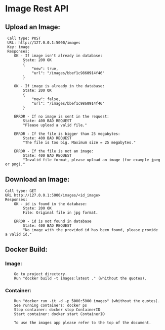 # Image Rest API


## Upload an Image:
	 Call type: POST
	 URL: http://127.0.0.1:5000/images
	 Key: image
	 Responses:
		OK - If image isn't already in database:
			State: 200 OK
			{
			    "new": true,
				"url": "/images/bbef1c9860914f46"
			}

		OK - If image is already in the database:
		    State: 200 OK
			{
				"new": false,
				"url": "/images/bbef1c9860914f46"
			}

		ERROR - If no image is sent in the request:
			State: 400 BAD REQUEST
			"Please upload a valid file."

		ERROR - If the file is bigger than 25 megabytes:
			State: 400 BAD REQUEST
			"The file is too big. Maximum size = 25 megabytes."

		ERROR - If the file is not an image:
			State: 400 BAD REQUEST
			"Invalid file format, please upload an image (for example jpeg or png)."

		

## Download an Image:
	Call type: GET
	URL http://127.0.0.1:5000/images/<id_image>
	Responses:
		OK - id is found in the database:
			State: 200 OK
			File: Original file in jpg format.

		ERROR - id is not found in database
			State: 400 BAD REQUEST
			"No image with the provided id has been found, please provide a valid id."
			
			
## Docker Build:
### Image:
        Go to project directory.
        Run "docker build -t images:latest ." (whithout the quotes).
    
### Container:
        Run "docker run -it -d -p 5000:5000 images" (whithout the quotes).
        See running containers: docker ps
        Stop container: docker stop ContainerID
        Start container: docker start ContainerID
        
        To use the images app please refer to the top of the document.
  